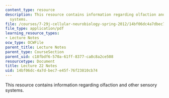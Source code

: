 ```yaml
---
content_type: resource
description: This resource contains information regarding olfaction and other sensory
  systems.
file: /courses/7-29j-cellular-neurobiology-spring-2012/14bf06dc4a7dbec7e45f76f23810cb74_MIT7_29JS12_lecture22.pdf
file_type: application/pdf
learning_resource_types:
- Lecture Notes
ocw_type: OCWFile
parent_title: Lecture Notes
parent_type: CourseSection
parent_uid: c18fbdf6-570a-61ff-8377-ca8c8a2ce508
resourcetype: Document
title: Lecture 22 Notes
uid: 14bf06dc-4a7d-bec7-e45f-76f23810cb74
---
```

This resource contains information regarding olfaction and other sensory systems.

